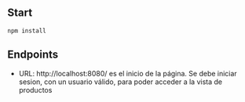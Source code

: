 ## Start

```shell
npm install
```

## Endpoints

- URL: http://localhost:8080/  es el inicio de la página. Se debe iniciar sesion, con un usuario válido, para poder acceder a la vista de productos

